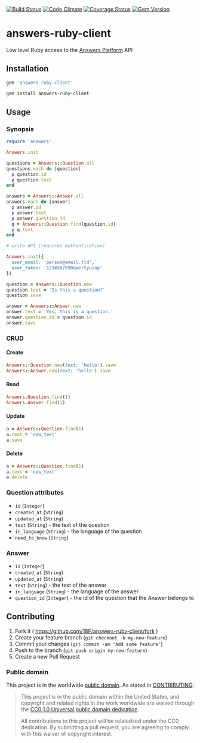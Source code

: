 [![Build Status](https://travis-ci.org/18F/answers-ruby-client.svg?branch=master)](https://travis-ci.org/18F/answers-ruby-client) [![Code Climate](https://codeclimate.com/github/18F/answers-ruby-client.png)](https://codeclimate.com/github/18F/answers-ruby-client) [![Coverage Status](https://coveralls.io/repos/18F/answers-ruby-client/badge.png)](https://coveralls.io/r/18F/answers-ruby-client) [![Gem Version](https://badge.fury.io/rb/answers-ruby-client.svg)](http://badge.fury.io/rb/answers-ruby-client)

# answers-ruby-client

Low level Ruby access to the [Answers Platform](https://github.com/18F/answers) API

## Installation

```ruby
gem 'answers-ruby-client'
```

```sh
gem install answers-ruby-client
```

## Usage

### Synopsis

```ruby
require 'answers'

Answers.init

questions = Answers::Question.all
questions.each do |question|
  p question.id
  p question.text
end

answers = Answers::Answer.all
answers.each do |answer|
  p answer.id
  p answer.text
  p answer.question_id
  q = Answers::Question.find(question.id)
  p q.text
end

# write API (requires authentication)

Answers.init({
  user_email: 'person@email.tld',
  user_token: '1234567890qwertyuiop'
})

question = Answers::Question.new
question.text = 'Is this a question?'
question.save

answer = Answers::Answer.new
answer.text = 'Yes, this is a question.'
answer.question_id = question.id
answer.save

```

### CRUD

#### Create

```ruby
Answers::Question.new(text: 'hello').save
Answers::Answer.new(text: 'hello').save
```

#### Read

```ruby
Answers.Question.find(1)
Answers.Answer.find(1)
```

#### Update

```ruby
a = Answers::Question.find(1)
a.text = 'new_text'
a.save
```

#### Delete

```ruby
a = Answers::Question.find(1)
a.text = 'new_text'
a.delete
```

### Question attributes

- `id` (`Integer`)
- `created_at` (`String`)
- `updated_at` (`String`)
- `text` (`String`) - the text of the question
- `in_language` (`String`) - the language of the question
- `need_to_know` (`String`)


### Answer

- `id` (`Integer`)
- `created_at` (`String`)
- `updated_at` (`String`)
- `text` (`String`) - the text of the answer
- `in_language` (`String`) - the language of the answer
- `question_id` (`Integer`) - the id of the question that the Answer belongs to

## Contributing

1. Fork it ( https://github.com/18F/answers-ruby-client/fork )
2. Create your feature branch (`git checkout -b my-new-feature`)
3. Commit your changes (`git commit -am 'Add some feature'`)
4. Push to the branch (`git push origin my-new-feature`)
5. Create a new Pull Request

### Public domain

This project is in the worldwide [public domain](LICENSE.md). As stated in [CONTRIBUTING](CONTRIBUTING.md):

> This project is in the public domain within the United States, and copyright and related rights in the work worldwide are waived through the [CC0 1.0 Universal public domain dedication](https://creativecommons.org/publicdomain/zero/1.0/).
>
> All contributions to this project will be relatedsed under the CC0 dedication. By submitting a pull request, you are agreeing to comply with this waiver of copyright interest.
